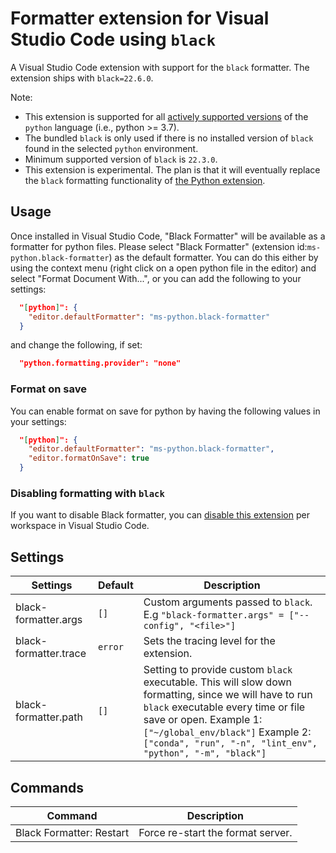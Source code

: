 # Formatter extension for Visual Studio Code using `black`

A Visual Studio Code extension with support for the `black` formatter. The extension ships with `black=22.6.0`.

Note:

-   This extension is supported for all [actively supported versions](https://devguide.python.org/#status-of-python-branches) of the `python` language (i.e., python >= 3.7).
-   The bundled `black` is only used if there is no installed version of `black` found in the selected `python` environment.
-   Minimum supported version of `black` is `22.3.0`.
-   This extension is experimental. The plan is that it will eventually replace the `black` formatting functionality of [the Python extension](https://marketplace.visualstudio.com/items?itemName=ms-python.python).

## Usage

Once installed in Visual Studio Code, "Black Formatter" will be available as a formatter for python files. Please select "Black Formatter" (extension id:`ms-python.black-formatter`) as the default formatter. You can do this either by using the context menu (right click on a open python file in the editor) and select "Format Document With...", or you can add the following to your settings:

```json
  "[python]": {
    "editor.defaultFormatter": "ms-python.black-formatter"
  }
```

and change the following, if set:

```json
  "python.formatting.provider": "none"
```

### Format on save

You can enable format on save for python by having the following values in your settings:

```json
  "[python]": {
    "editor.defaultFormatter": "ms-python.black-formatter",
    "editor.formatOnSave": true
  }
```

### Disabling formatting with `black`

If you want to disable Black formatter, you can [disable this extension](https://code.visualstudio.com/docs/editor/extension-marketplace#_disable-an-extension) per workspace in Visual Studio Code.

## Settings

| Settings              | Default | Description                                                                                                                                                                                                                                                              |
| --------------------- | ------- | ------------------------------------------------------------------------------------------------------------------------------------------------------------------------------------------------------------------------------------------------------------------------ |
| black-formatter.args  | `[]`    | Custom arguments passed to `black`. E.g `"black-formatter.args" = ["--config", "<file>"]`                                                                                                                                                                                |
| black-formatter.trace | `error` | Sets the tracing level for the extension.                                                                                                                                                                                                                                |
| black-formatter.path  | `[]`    | Setting to provide custom `black` executable. This will slow down formatting, since we will have to run `black` executable every time or file save or open. Example 1: `["~/global_env/black"]` Example 2: `["conda", "run", "-n", "lint_env", "python", "-m", "black"]` |

## Commands

| Command                  | Description                       |
| ------------------------ | --------------------------------- |
| Black Formatter: Restart | Force re-start the format server. |
